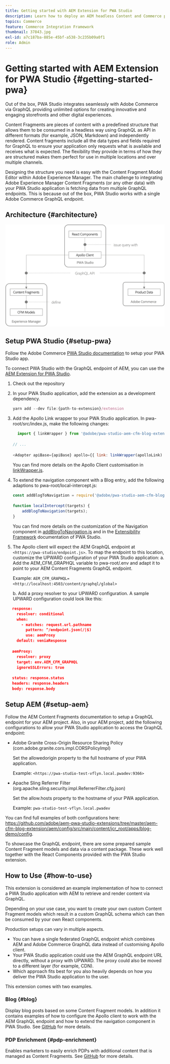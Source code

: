 ```yaml
---
title: Getting started with AEM Extension for PWA Studio
description: Learn how to deploy an AEM headless Content and Commerce project with PWA Studio.
topics: Commerce
feature: Commerce Integration Framework
thumbnail: 37843.jpg
exl-id: a7c187ba-885e-45bf-a538-3c235b09a0f1
role: Admin
---
```

# Getting started with AEM Extension for PWA Studio {#getting-started-pwa}

Out of the box, PWA Studio integrates seamlessly with Adobe Commerce via GraphQL providing unlimited options for creating innovative and engaging storefronts and other digital experiences.

Content Fragments are pieces of content with a predefined structure that allows them to be consumed in a headless way using GraphQL as API in different formats (for example, JSON, Markdown) and independently rendered. Content fragments include all the data types and fields required for GraphQL to ensure your application only requests what is available and receives what is expected. The flexibility they provide in terms of how they are structured makes them perfect for use in multiple locations and over multiple channels.

Designing the structure you need is easy with the Content Fragment Model Editor within Adobe Experience Manager. The main challenge to integrating Adobe Experience Manager Content Fragments (or any other data) with your PWA Studio application is fetching data from multiple GraphQL endpoints. This is because out of the box, PWA Studio works with a single Adobe Commerce GraphQL endpoint.

## Architecture {#architecture}

![PWA headless architecture](/help/commerce-cloud/assets/PWA-Studio_Architecture.png)

## Setup PWA Studio {#setup-pwa}

Follow the Adobe Commerce [PWA Studio documentation](https://developer.adobe.com/commerce/pwa-studio/tutorials/) to setup your PWA Studio app.

To connect PWA Studio with the GraphQL endpoint of AEM, you can use the [AEM Extension for PWA Studio](https://github.com/adobe/aem-pwa-studio-extensions).

1. Check out the repository

1. In your PWA Studio application, add the extension as a development dependency.

   ```javascript
   yarn add --dev file:{path-to-extension}/extension
   ```

1. Add the Apollo Link wrapper to your PWA Studio application. In pwa-root/src/index.js, make the following changes:

   ```javascript
     import { linkWrapper } from '@adobe/pwa-studio-aem-cfm-blog-extension';
   
   // ...
   
   <Adapter apiBase={apiBase} apollo={{ link: linkWrapper(apolloLink) }} store={store}>
   ```

   You can find more details on the Apollo Client customisation in [linkWrapper.js](https://github.com/adobe/aem-pwa-studio-extensions/blob/master/aem-cfm-blog-extension/extension/src/linkWrapper.js).

1. To extend the navigation component with a Blog entry, add the following adaptions to pwa-root/local-intercept.js:

   ```javascript
   const addBlogToNavigation = require('@adobe/pwa-studio-aem-cfm-blog-extension/src/addBlogToNavigation');

   function localIntercept(targets) {
       addBlogToNavigation(targets);
   }    
   ```

   You can find more details on the customization of the Navigation component in [addBlogToNavigation.js](https://github.com/adobe/aem-pwa-studio-extensions/blob/master/aem-cfm-blog-extension/extension/src/addBlogToNavigation.js) and in the [Extensibility Framework](https://developer.adobe.com/commerce/pwa-studio/guides/general-concepts/extensibility/) documentation of PWA Studio.

1. The Apollo client will expect the AEM GraphQL endpoint at `<https://pwa-studio/endpoint.js>`. To map the endpoint to this location, customize the UPWARD configuration of your PWA Studio application:
   a. Add the AEM_CFM_GRAPHQL variable to pwa-root/.env and adapt it to point to your AEM Content Fragments GraphQL endpoint.

   Example: `AEM_CFM_GRAPHQL=<http://localhost:4503/content/graphql/global>`

   b. Add a proxy resolver to your UPWARD configuration. A sample UPWARD configuration could look like this:

```json
   response:
     resolver: conditional
     when:
       - matches: request.url.pathname
         pattern: ^/endpoint.json(/|$)
         use: aemProxy
     default: veniaResponse

   aemProxy:
     resolver: proxy
     target: env.AEM_CFM_GRAPHQL
     ignoreSSLErrors: true

   status: response.status
   headers: response.headers
   body: response.body
```

## Setup AEM {#setup-aem}

Follow the AEM Content Fragments documentation to setup a GraphQL endpoint for your AEM project. Also, in your AEM project, add the following configurations to allow your PWA Studio application to access the GraphQL endpoint:

* Adobe Granite Cross-Origin Resource Sharing Policy (com.adobe.granite.cors.impl.CORSPolicyImpl)

   Set the allowedorigin property to the full hostname of your PWA application.

   Example:  `<https://pwa-studio-test-vflyn.local.pwadev:9366>`

* Apache Sling Referrer Filter (org.apache.sling.security.impl.ReferrerFilter.cfg.json)

   Set the allow.hosts property to the hostname of your PWA application.

   Example: `pwa-studio-test-vflyn.local.pwadev`

You can find full examples of both configurations here: <https://github.com/adobe/aem-pwa-studio-extensions/tree/master/aem-cfm-blog-extension/aem/config/src/main/content/jcr_root/apps/blog-demo/config>.

To showcase the GraphQL endpoint, there are some prepared sample Content Fragment models and data via a content package. These work well together with the React Components provided with the PWA Studio extension.

## How to Use {#how-to-use}

This extension is considered an example implementation of how to connect a PWA Studio application with AEM to retrieve and render content via GraphQL.

Depending on your use case, you want to create your own custom Content Fragment models which result in a custom GraphQL schema which can then be consumed by your own React components.

Production setups can vary in multiple aspects.

* You can have a single federated GraphQL endpoint which combines AEM and Adobe Commerce GraphQL data instead of customising Apollo client.
* Your PWA Studio application could use the AEM GraphQL endpoint URL directly, without a proxy with UPWARD. The proxy could also be moved to a different layer (for example, CDN).
* Which approach fits best for you also heavily depends on how you deliver the PWA Studio application to the user.

This extension comes with two examples.

### Blog {#blog}

Display blog posts based on some Content Fragment models. In addition it contains examples of how to configure the Apollo client to work with the AEM GraphQL endpoint and how to extend the navigation component in PWA Studio. See [GitHub](https://github.com/adobe/aem-pwa-studio-extensions/tree/master/aem-cfm-blog-extension) for more details.

### PDP Enrichment {#pdp-enrichment}

Enables marketers to easily enrich PDPs with additional content that is managed as Content Fragments.  See [GitHub](https://github.com/adobe/aem-pwa-studio-extensions/tree/master/aem-cif-product-page-extension) for more details.

